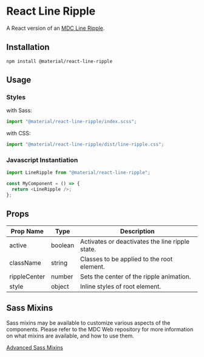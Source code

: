 # React Line Ripple

A React version of an [MDC Line Ripple](https://github.com/material-components/material-components-web/tree/master/packages/mdc-line-ripple).

## Installation

```
npm install @material/react-line-ripple
```

## Usage

### Styles

with Sass:

```js
import "@material/react-line-ripple/index.scss";
```

with CSS:

```js
import "@material/react-line-ripple/dist/line-ripple.css";
```

### Javascript Instantiation

```js
import LineRipple from "@material/react-line-ripple";

const MyComponent = () => {
  return <LineRipple />;
};
```

## Props

| Prop Name    | Type    | Description                                     |
| ------------ | ------- | ----------------------------------------------- |
| active       | boolean | Activates or deactivates the line ripple state. |
| className    | string  | Classes to be applied to the root element.      |
| rippleCenter | number  | Sets the center of the ripple animation.        |
| style        | object  | Inline styles of root element.                  |

## Sass Mixins

Sass mixins may be available to customize various aspects of the components. Please refer to the
MDC Web repository for more information on what mixins are available, and how to use them.

[Advanced Sass Mixins](https://github.com/material-components/material-components-web/blob/master/packages/mdc-line-ripple/README.md#sass-mixins)
